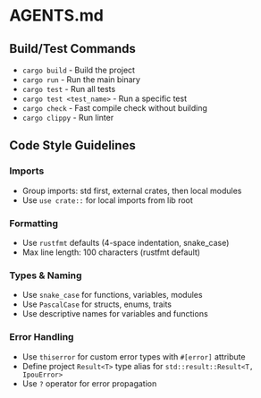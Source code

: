 # AGENTS.md

## Build/Test Commands
- `cargo build` - Build the project
- `cargo run` - Run the main binary
- `cargo test` - Run all tests
- `cargo test <test_name>` - Run a specific test
- `cargo check` - Fast compile check without building
- `cargo clippy` - Run linter

## Code Style Guidelines

### Imports
- Group imports: std first, external crates, then local modules
- Use `use crate::` for local imports from lib root

### Formatting
- Use `rustfmt` defaults (4-space indentation, snake_case)
- Max line length: 100 characters (rustfmt default)

### Types & Naming
- Use `snake_case` for functions, variables, modules
- Use `PascalCase` for structs, enums, traits
- Use descriptive names for variables and functions

### Error Handling
- Use `thiserror` for custom error types with `#[error]` attribute
- Define project `Result<T>` type alias for `std::result::Result<T, IpouError>`
- Use `?` operator for error propagation